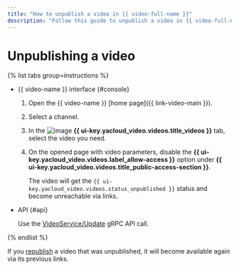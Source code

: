 ```yaml
---
title: "How to unpublish a video in {{ video-full-name }}"
description: "Follow this guide to unpublish a video in {{ video-full-name }}."
---
```


# Unpublishing a video

{% list tabs group=instructions %}

- {{ video-name }} interface {#console}

  1. Open the {{ video-name }} [home page]({{ link-video-main }}).
  1. Select a channel.
  1. In the ![image](../../../_assets/console-icons/circle-play.svg) **{{ ui-key.yacloud_video.videos.title_videos }}** tab, select the video you need.
  1. On the opened page with video parameters, disable the **{{ ui-key.yacloud_video.videos.label_allow-access }}** option under **{{ ui-key.yacloud_video.videos.title_public-access-section }}**.

      The video will get the `{{ ui-key.yacloud_video.videos.status_unpublished }}` status and become unreachable via links.

- API {#api}

  Use the [VideoService/Update](../../api-ref/grpc/video_service.md#Update) gRPC API call.

{% endlist %}

If you [republish](publish.md) a video that was unpublished, it will become available again via its previous links.